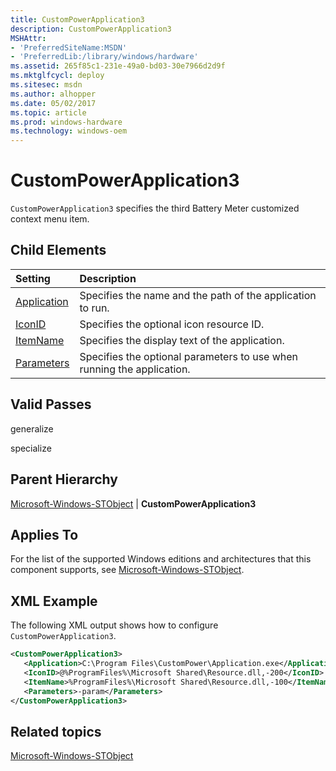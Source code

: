 ```yaml
---
title: CustomPowerApplication3
description: CustomPowerApplication3
MSHAttr:
- 'PreferredSiteName:MSDN'
- 'PreferredLib:/library/windows/hardware'
ms.assetid: 265f85c1-231e-49a0-bd03-30e7966d2d9f
ms.mktglfcycl: deploy
ms.sitesec: msdn
ms.author: alhopper
ms.date: 05/02/2017
ms.topic: article
ms.prod: windows-hardware
ms.technology: windows-oem
---
```

# CustomPowerApplication3

`CustomPowerApplication3` specifies the third Battery Meter customized context menu item.

## Child Elements

| Setting                 | Description                                                                           |
|:------------------------|:--------------------------------------------------------------------------------------|
| [Application](microsoft-windows-stobject-custompowerapplication3-application.md) | Specifies the name and the path of the application to run. |
| [IconID](microsoft-windows-stobject-custompowerapplication3-iconid.md) | Specifies the optional icon resource ID. |
| [ItemName](microsoft-windows-stobject-custompowerapplication3-itemname.md) | Specifies the display text of the application. |
| [Parameters](microsoft-windows-stobject-custompowerapplication3-parameters.md) | Specifies the optional parameters to use when running the application. |

## Valid Passes

generalize

specialize

## Parent Hierarchy

[Microsoft-Windows-STObject](microsoft-windows-stobject.md) | **CustomPowerApplication3**

## Applies To

For the list of the supported Windows editions and architectures that this component supports, see [Microsoft-Windows-STObject](microsoft-windows-stobject.md).

## XML Example

The following XML output shows how to configure `CustomPowerApplication3`.

```XML
<CustomPowerApplication3>
   <Application>C:\Program Files\CustomPower\Application.exe</Application>
   <IconID>@%ProgramFiles%\Microsoft Shared\Resource.dll,-200</IconID>
   <ItemName>%ProgramFiles%\Microsoft Shared\Resource.dll,-100</ItemName>
   <Parameters>-param</Parameters>
</CustomPowerApplication3>
```

## Related topics

[Microsoft-Windows-STObject](microsoft-windows-stobject.md)